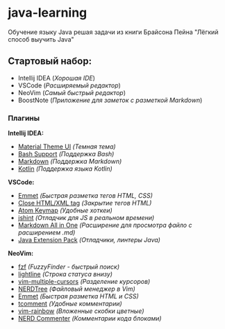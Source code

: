 # java-learning
Обучение языку Java решая задачи из книги Брайсона Пейна "Лёгкий способ выучить Java"

## Стартовый набор:

* Intellij IDEA (*Хорошая IDE*)
* VSCode (*Расширяемый редактор*)
* NeoVim (*Самый быстрый редактор*)
* BoostNote (*Приложение для заметок с разметкой Markdown*)

### Плагины

**Intellij IDEA:**

* [Material Theme UI](https://plugins.jetbrains.com/plugin/8006-material-theme-ui/) *(Темная тема)*
* [Bash Support](https://plugins.jetbrains.com/plugin/4230-bashsupport/) *(Поддержка Bash)*
* [Markdown](https://plugins.jetbrains.com/plugin/7793-markdown/) *(Поддержка Markdown)*
* [Kotlin](https://plugins.jetbrains.com/plugin/6954-kotlin/) *(Поддержка языка Kotlin)*

**VSCode:**

* [Emmet](https://emmet.io/) *(Быстрая разметка тегов HTML, CSS)*
* [Close HTML/XML tag](https://marketplace.visualstudio.com/items?itemName=Compulim.compulim-vscode-closetag) *(Закрытие тегов HTML)*
* [Atom Keymap](https://marketplace.visualstudio.com/items?itemName=ms-vscode.atom-keybindings) *(Удобные хоткеи)*
* [jshint](https://marketplace.visualstudio.com/items?itemName=dbaeumer.jshint) *(Отладчик для JS в реальном времени)*
* [Markdown All in One](https://marketplace.visualstudio.com/items?itemName=yzhang.markdown-all-in-one) *(Расширение для просмотра файло с расширением .md)*
* [Java Extension Pack](https://marketplace.visualstudio.com/items?itemName=vscjava.vscode-java-pack) *(Отладчики, линтеры Java)*

**NeoVim:**

*  [fzf](https://github.com/junegunn/fzf.vim) *(FuzzyFinder - быстрый поиск)*
*  [lightline](https://github.com/itchyny/lightline.vim) *(Строка статуса внизу)*
*  [vim-multiple-cursors](https://github.com/terryma/vim-multiple-cursors) *(Разделение курсоров)*
*  [NERDTree](https://github.com/scrooloose/nerdtree) *(Файловый менеджер в Vim)*
*  [Emmet](https://github.com/mattn/emmet-vim) *(Быстрая разметка HTML и CSS)*
*  [tcomment](https://github.com/tomtom/tcomment_vim) *(Удобные комментарии)*
*  [vim-rainbow](https://github.com/frazrepo/vim-rainbow) *(Вложенные скобки цветные)*
*  [NERD Commenter](https://github.com/preservim/nerdcommenter) *(Комментарии кода блоками)*
